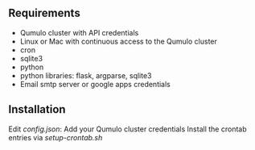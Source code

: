 ## Requirements

* Qumulo cluster with API credentials
* Linux or Mac with continuous access to the Qumulo cluster
* cron
* sqlite3
* python
* python libraries: flask, argparse, sqlite3
* Email smtp server or google apps credentials


## Installation


Edit *config.json*: Add your Qumulo cluster credentials
Install the crontab entries via *setup-crontab.sh*